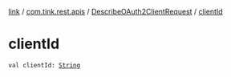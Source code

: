 [link](../../index.md) / [com.tink.rest.apis](../index.md) / [DescribeOAuth2ClientRequest](index.md) / [clientId](./client-id.md)

# clientId

`val clientId: `[`String`](https://kotlinlang.org/api/latest/jvm/stdlib/kotlin/-string/index.html)